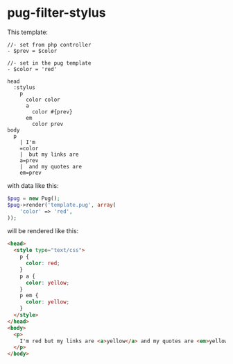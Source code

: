 # pug-filter-stylus

This template:
```pug
//- set from php controller
- $prev = $color

//- set in the pug template
- $color = 'red'

head
  :stylus
    p
      color color
      a
        color #{prev}
      em
        color prev
body
  p
    | I'm
    =color
    |  but my links are
    a=prev
    |  and my quotes are
    em=prev
```

with data like this:
```php
$pug = new Pug();
$pug->render('template.pug', array(
    'color' => 'red',
));
```

will be rendered like this:
```html
<head>
  <style type="text/css">
    p {
      color: red;
    }
    p a {
      color: yellow;
    }
    p em {
      color: yellow;
    }
  </style>
</head>
<body>
  <p>
    I'm red but my links are <a>yellow</a> and my quotes are <em>yellow</em>
  </p>
</body>
```
